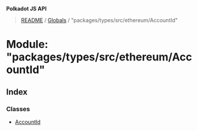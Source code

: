 **Polkadot JS API**

> [README](../README.md) / [Globals](../globals.md) / "packages/types/src/ethereum/AccountId"

# Module: "packages/types/src/ethereum/AccountId"

## Index

### Classes

* [AccountId](../classes/_packages_types_src_ethereum_accountid_.accountid.md)
